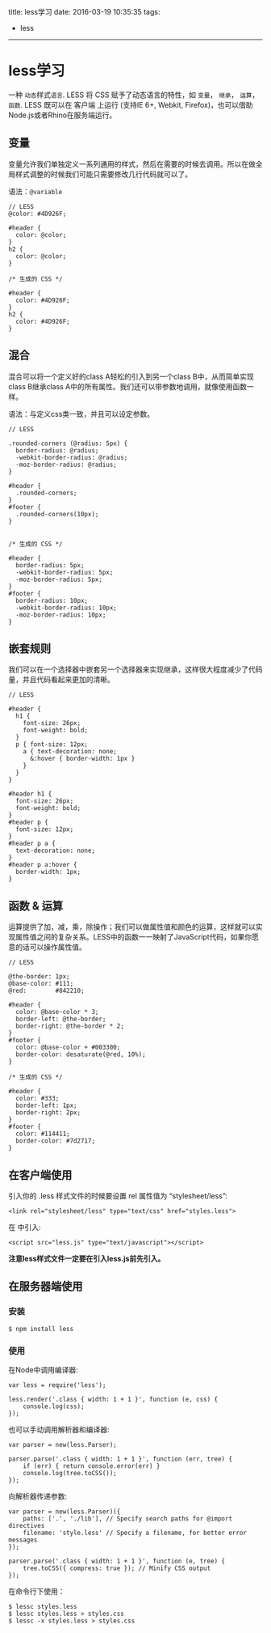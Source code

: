 title: less学习
date: 2016-03-19 10:35:35
tags:
- less

----

# less学习

一种 `动态`样式`语言`. LESS 将 CSS 赋予了动态语言的特性，如 `变量`， `继承`， `运算`， `函数`. LESS 既可以在 客户端 上运行 (支持IE 6+, Webkit, Firefox)，也可以借助Node.js或者Rhino在服务端运行。

## 变量

变量允许我们单独定义一系列通用的样式，然后在需要的时候去调用。所以在做全局样式调整的时候我们可能只需要修改几行代码就可以了。

语法：`@variable`

 	// LESS
	@color: #4D926F;
	
	#header {
	  color: @color;
	}
	h2 {
	  color: @color;
	}
	
	/* 生成的 CSS */

	#header {
	  color: #4D926F;
	}
	h2 {
	  color: #4D926F;
	}	
	
## 混合

混合可以将一个定义好的class A轻松的引入到另一个class B中，从而简单实现class B继承class A中的所有属性。我们还可以带参数地调用，就像使用函数一样。

语法：与定义css类一致，并且可以设定参数。
 
	// LESS
	
	.rounded-corners (@radius: 5px) {
	  border-radius: @radius;
	  -webkit-border-radius: @radius;
	  -moz-border-radius: @radius;
	}
	
	#header {
	  .rounded-corners;
	}
	#footer {
	  .rounded-corners(10px);
	}
	

	/* 生成的 CSS */
	
	#header {
	  border-radius: 5px;
	  -webkit-border-radius: 5px;
	  -moz-border-radius: 5px;
	}
	#footer {
	  border-radius: 10px;
	  -webkit-border-radius: 10px;
	  -moz-border-radius: 10px;
	}	


## 嵌套规则

我们可以在一个选择器中嵌套另一个选择器来实现继承，这样很大程度减少了代码量，并且代码看起来更加的清晰。

	// LESS
	
	#header {
	  h1 {
	    font-size: 26px;
	    font-weight: bold;
	  }
	  p { font-size: 12px;
	    a { text-decoration: none;
	      &:hover { border-width: 1px }
	    }
	  }
	}
	
	#header h1 {
	  font-size: 26px;
	  font-weight: bold;
	}
	#header p {
	  font-size: 12px;
	}
	#header p a {
	  text-decoration: none;
	}
	#header p a:hover {
	  border-width: 1px;
	}

## 函数 & 运算

运算提供了加，减，乘，除操作；我们可以做属性值和颜色的运算，这样就可以实现属性值之间的复杂关系。LESS中的函数一一映射了JavaScript代码，如果你愿意的话可以操作属性值。		

	// LESS
	
	@the-border: 1px;
	@base-color: #111;
	@red:        #842210;
	
	#header {
	  color: @base-color * 3;
	  border-left: @the-border;
	  border-right: @the-border * 2;
	}
	#footer { 
	  color: @base-color + #003300;
	  border-color: desaturate(@red, 10%);
	}
	
	/* 生成的 CSS */
	
	#header {
	  color: #333;
	  border-left: 1px;
	  border-right: 2px;
	}
	#footer { 
	  color: #114411;
	  border-color: #7d2717;
	}

## 在客户端使用

引入你的 .less 样式文件的时候要设置 rel 属性值为 “stylesheet/less”:

	<link rel="stylesheet/less" type="text/css" href="styles.less">
	
在<head> 中引入:

	<script src="less.js" type="text/javascript"></script>
	

**注意less样式文件一定要在引入less.js前先引入。**		
## 在服务器端使用

### 安装

	$ npm install less
	
### 使用

在Node中调用编译器:

	var less = require('less');

	less.render('.class { width: 1 + 1 }', function (e, css) {
	    console.log(css);
	});	
	
也可以手动调用解析器和编译器:	

	var parser = new(less.Parser);
	
	parser.parse('.class { width: 1 + 1 }', function (err, tree) {
	    if (err) { return console.error(err) }
	    console.log(tree.toCSS());
	});
	
向解析器传递参数:

	var parser = new(less.Parser)({
	    paths: ['.', './lib'], // Specify search paths for @import directives
	    filename: 'style.less' // Specify a filename, for better error messages
	});
	
	parser.parse('.class { width: 1 + 1 }', function (e, tree) {
	    tree.toCSS({ compress: true }); // Minify CSS output
	});	

在命令行下使用：

	$ lessc styles.less
	$ lessc styles.less > styles.css
	$ lessc -x styles.less > styles.css
	



















		
